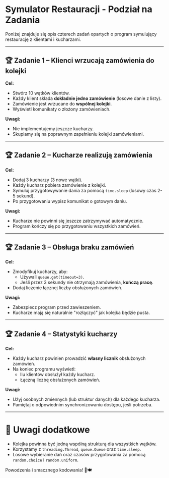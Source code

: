 # Symulator Restauracji - Podział na Zadania

Poniżej znajduje się opis czterech zadań opartych o program symulujący restaurację z klientami i kucharzami.

---

## 🏆 Zadanie 1 – Klienci wrzucają zamówienia do kolejki

**Cel:**
- Stwórz 10 wątków klientów.
- Każdy klient składa **dokładnie jedno zamówienie** (losowe danie z listy).
- Zamówienie jest wrzucane do **wspólnej kolejki**.
- Wyświetl komunikaty o złożony zamówieniach.

**Uwagi:**
- Nie implementujemy jeszcze kucharzy.
- Skupiamy się na poprawnym zapełnieniu kolejki zamówieniami.

---

## 🏆 Zadanie 2 – Kucharze realizują zamówienia

**Cel:**
- Dodaj 3 kucharzy (3 nowe wątki).
- Każdy kucharz pobiera zamówienie z kolejki.
- Symuluj przygotowywanie dania za pomocą `time.sleep` (losowy czas 2-5 sekund).
- Po przygotowaniu wypisz komunikat o gotowym daniu.

**Uwagi:**
- Kucharze nie powinni się jeszcze zatrzymywać automatycznie.
- Program kończy się po przygotowaniu wszystkich zamówień.

---

## 🏆 Zadanie 3 – Obsługa braku zamówień

**Cel:**
- Zmodyfikuj kucharzy, aby:
  - Używali `queue.get(timeout=3)`.
  - Jeśli przez 3 sekundy nie otrzymają zamówienia, **kończą pracę**.
- Dodaj liczenie łącznej liczby obsłużonych zamówień.

**Uwagi:**
- Zabezpiecz program przed zawieszeniem.
- Kucharze mają się naturalnie "rozłączyć" jak kolejka będzie pusta.

---

## 🏆 Zadanie 4 – Statystyki kucharzy

**Cel:**
- Każdy kucharz powinien prowadzić **własny licznik** obsłużonych zamówień.
- Na koniec programu wyświetl:
  - Ilu klientów obsłużył każdy kucharz.
  - Łączną liczbę obsłużonych zamówień.

**Uwagi:**
- Użyj osobnych zmiennych (lub struktur danych) dla każdego kucharza.
- Pamiętaj o odpowiednim synchronizowaniu dostępu, jeśli potrzeba.

---

# 🔄 Uwagi dodatkowe

- Kolejka powinna być jedną wspólną strukturą dla wszystkich wątków.
- Korzystamy z `threading.Thread`, `queue.Queue` oraz `time.sleep`.
- Losowe wybieranie dań oraz czasów przygotowania za pomocą `random.choice` i `random.uniform`.

Powodzenia i smacznego kodowania! 🍝🍽️


